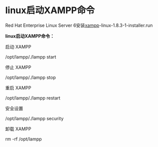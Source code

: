 # linux启动XAMPP命令


Red Hat Enterprise Linux Server 6安装[xampp](https://www.baidu.com/s?wd=xampp&tn=24004469_oem_dg&rsv_dl=gh_pl_sl_csd)-linux-1.8.3-1-installer.run

**linux启动XAMPP命令：**

启动 XAMPP

/opt/lampp/./lampp start

停止 XAMPP

/opt/lampp/./lampp stop

重启 XAMPP

/opt/lampp/./lampp restart

安全设置

/opt/lampp/./lampp security

卸载 XAMPP

rm -rf /opt/lampp

